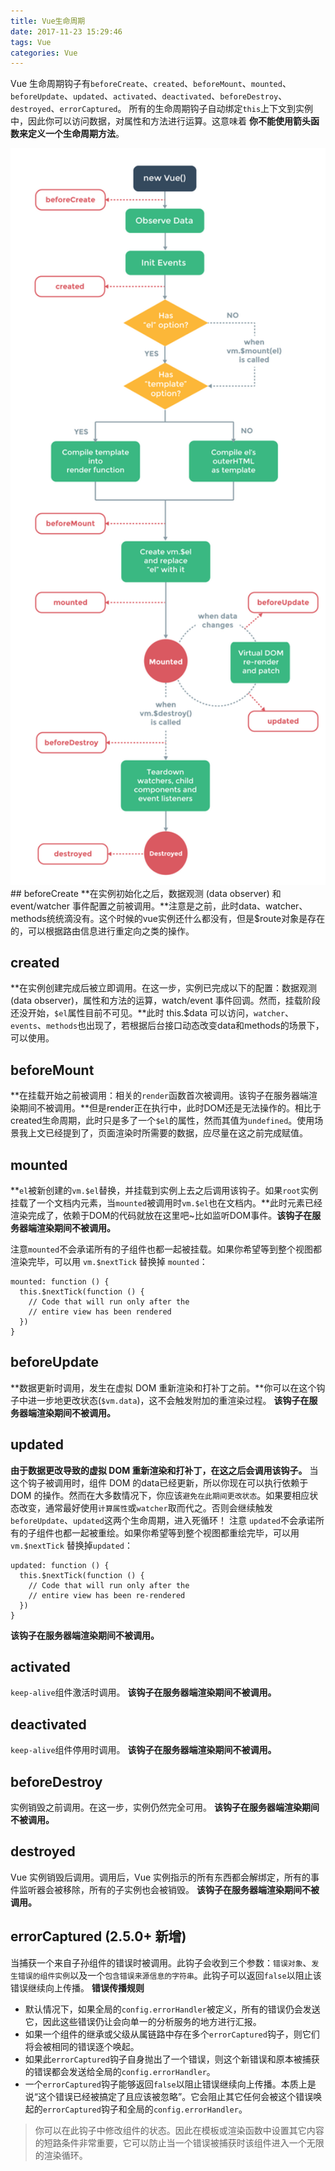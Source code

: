 ```yaml
---
title: Vue生命周期
date: 2017-11-23 15:29:46
tags: Vue
categories: Vue 
---
```


Vue 生命周期钩子有`beforeCreate`、`created`、`beforeMount`、`mounted`、`beforeUpdate`、`updated`、`activated`、`deactivated`、`beforeDestroy`、`destroyed`、`errorCaptured`。
所有的生命周期钩子自动绑定`this`上下文到实例中，因此你可以访问数据，对属性和方法进行运算。这意味着 **你不能使用箭头函数来定义一个生命周期方法**。

<img src="vueComponent/vue.png" width="600" style="border:none" >
## beforeCreate
**在实例初始化之后，数据观测 (data observer) 和 event/watcher 事件配置之前被调用。**注意是之前，此时data、watcher、methods统统滴没有。这个时候的vue实例还什么都没有，但是$route对象是存在的，可以根据路由信息进行重定向之类的操作。

## created
**在实例创建完成后被立即调用。在这一步，实例已完成以下的配置：数据观测 (data observer)，属性和方法的运算，watch/event 事件回调。然而，挂载阶段还没开始，`$el`属性目前不可见。**此时 this.$data 可以访问，`watcher`、`events`、`methods`也出现了，若根据后台接口动态改变data和methods的场景下，可以使用。

## beforeMount
**在挂载开始之前被调用：相关的`render`函数首次被调用。该钩子在服务器端渲染期间不被调用。**但是render正在执行中，此时DOM还是无法操作的。相比于created生命周期，此时只是多了一个`$el`的属性，然而其值为`undefined`。使用场景我上文已经提到了，页面渲染时所需要的数据，应尽量在这之前完成赋值。

## mounted
**`el`被新创建的`vm.$el`替换，并挂载到实例上去之后调用该钩子。如果`root`实例挂载了一个文档内元素，当`mounted`被调用时`vm.$el`也在文档内。**此时元素已经渲染完成了，依赖于DOM的代码就放在这里吧~比如监听DOM事件。**该钩子在服务器端渲染期间不被调用。**

注意`mounted`不会承诺所有的子组件也都一起被挂载。如果你希望等到整个视图都渲染完毕，可以用 `vm.$nextTick` 替换掉 `mounted`：
```
mounted: function () {
  this.$nextTick(function () {
    // Code that will run only after the
    // entire view has been rendered
  })
}
```

## beforeUpdate
**数据更新时调用，发生在虚拟 DOM 重新渲染和打补丁之前。**你可以在这个钩子中进一步地更改状态(`$vm.data`)，这不会触发附加的重渲染过程。
**该钩子在服务器端渲染期间不被调用。**

## updated
**由于数据更改导致的虚拟 DOM 重新渲染和打补丁，在这之后会调用该钩子。**
当这个钩子被调用时，组件 DOM 的data已经更新，所以你现在可以执行依赖于 DOM 的操作。然而在大多数情况下，你应该`避免在此期间更改状态`。如果要相应状态改变，通常最好使用`计算属性`或`watcher`取而代之。否则会继续触发`beforeUpdate`、`updated`这两个生命周期，进入死循环！
注意 `updated`不会承诺所有的子组件也都一起被重绘。如果你希望等到整个视图都重绘完毕，可以用 `vm.$nextTick` 替换掉`updated`：
```
updated: function () {
  this.$nextTick(function () {
    // Code that will run only after the
    // entire view has been re-rendered
  })
}
```
**该钩子在服务器端渲染期间不被调用。**

## activated
`keep-alive`组件激活时调用。
**该钩子在服务器端渲染期间不被调用。**


## deactivated
`keep-alive`组件停用时调用。
**该钩子在服务器端渲染期间不被调用。**

## beforeDestroy
实例销毁之前调用。在这一步，实例仍然完全可用。
**该钩子在服务器端渲染期间不被调用。**

## destroyed
Vue 实例销毁后调用。调用后，Vue 实例指示的所有东西都会解绑定，所有的事件监听器会被移除，所有的子实例也会被销毁。
**该钩子在服务器端渲染期间不被调用。**

## errorCaptured  (2.5.0+ 新增)
当捕获一个来自子孙组件的错误时被调用。此钩子会收到三个参数：`错误对象`、`发生错误的组件实例`以及一个`包含错误来源信息的字符串`。此钩子可以返回`false`以阻止该错误继续向上传播。
**错误传播规则**
 * 默认情况下，如果全局的`config.errorHandler`被定义，所有的错误仍会发送它，因此这些错误仍让会向单一的分析服务的地方进行汇报。
 * 如果一个组件的继承或父级从属链路中存在多个`errorCaptured`钩子，则它们将会被相同的错误逐个唤起。
 * 如果此`errorCaptured`钩子自身抛出了一个错误，则这个新错误和原本被捕获的错误都会发送给全局的`config.errorHandler`。
 * 一个`errorCaptured`钩子能够返回`false`以阻止错误继续向上传播。本质上是说“这个错误已经被搞定了且应该被忽略”。它会阻止其它任何会被这个错误唤起的`errorCaptured`钩子和全局的`config.errorHandler`。

>你可以在此钩子中修改组件的状态。因此在模板或渲染函数中设置其它内容的短路条件非常重要，它可以防止当一个错误被捕获时该组件进入一个无限的渲染循环。

